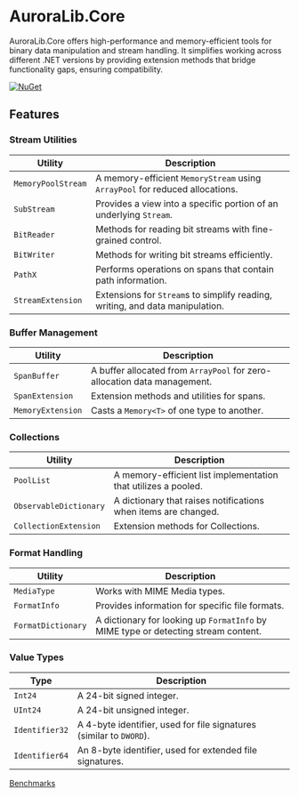 # AuroraLib.Core

AuroraLib.Core offers high-performance and memory-efficient tools for binary data manipulation and stream handling.
It simplifies working across different .NET versions by providing extension methods that bridge functionality gaps, ensuring compatibility.
 
[![NuGet](https://img.shields.io/nuget/v/AuroraLib.Core.svg?style=flat-square&logo=nuget)](https://www.nuget.org/packages/AuroraLib.Core)

## Features

### Stream Utilities

| Utility              | Description                                                                  |
|----------------------|------------------------------------------------------------------------------|
| `MemoryPoolStream`   | A memory-efficient `MemoryStream` using `ArrayPool` for reduced allocations. |
| `SubStream`          | Provides a view into a specific portion of an underlying `Stream`.           |
| `BitReader`          | Methods for reading bit streams with fine-grained control.                   |
| `BitWriter`          | Methods for writing bit streams efficiently.                                 |
| `PathX`              | Performs operations on spans that contain path information.                  |
| `StreamExtension`    | Extensions for `Stream`s to simplify reading, writing, and data manipulation.|

### Buffer Management

| Utility             | Description                                                                  |
|---------------------|------------------------------------------------------------------------------|
| `SpanBuffer`        | A buffer allocated from `ArrayPool` for zero-allocation data management.     |
| `SpanExtension`     | Extension methods and utilities for spans.                                   |
| `MemoryExtension`   | Casts a `Memory<T>` of one type to another.                                  |

### Collections

| Utility               | Description                                                                |
|-----------------------|----------------------------------------------------------------------------|
| `PoolList`            | A memory-efficient list implementation that utilizes a pooled.             |
| `ObservableDictionary`| A dictionary that raises notifications when items are changed.             |
| `CollectionExtension` | Extension methods for Collections.                                         |

### Format Handling

| Utility             | Description                                                                  |
|---------------------|------------------------------------------------------------------------------|
| `MediaType`         | Works with MIME Media types.                                                 |
| `FormatInfo`        | Provides information for specific file formats.                              |
| `FormatDictionary`  | A dictionary for looking up `FormatInfo` by MIME type or detecting stream content.|

### Value Types

| Type                | Description                                                                  |
|---------------------|------------------------------------------------------------------------------|
| `Int24`             | A 24-bit signed integer.                                                     |
| `UInt24`            | A 24-bit unsigned integer.                                                   |
| `Identifier32`      | A 4-byte identifier, used for file signatures (similar to `DWORD`).          |
| `Identifier64`      | An 8-byte identifier, used for extended file signatures.                     |

[Benchmarks](https://github.com/Venomalia/AuroraLib.Core/blob/main/Benchmarks.md)
